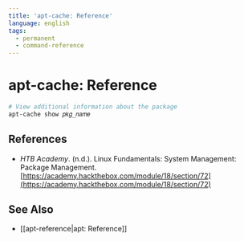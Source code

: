 ```yaml
---
title: 'apt-cache: Reference'
language: english
tags:
  - permanent
  - command-reference
---
```


# apt-cache: Reference

```bash
# View additional information about the package
apt-cache show 𝑝𝑘𝑔_𝑛𝑎𝑚𝑒
```

## References

- _HTB Academy_. (n.d.). <span class="reference-title">Linux Fundamentals: System Management: Package Management</span>. [https://academy.hackthebox.com/module/18/section/72](https://academy.hackthebox.com/module/18/section/72)

## See Also

- [[apt-reference|apt: Reference]]
